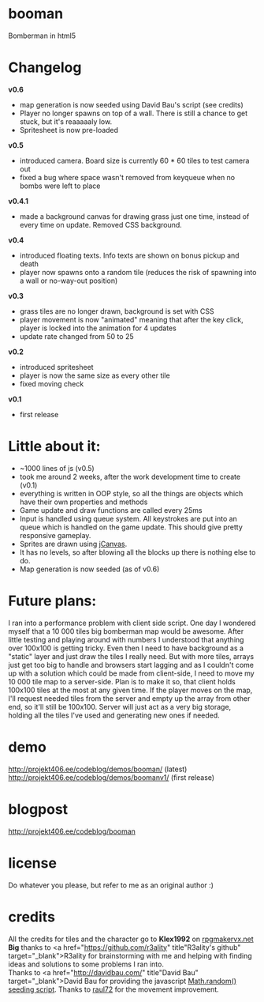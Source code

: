 booman
======

Bomberman in html5

Changelog
==
<strong>v0.6</strong>
- map generation is now seeded using David Bau's script (see credits)
- Player no longer spawns on top of a wall. There is still a chance to get stuck, but it's reaaaaaly low.
- Spritesheet is now pre-loaded

<strong>v0.5</strong>
- introduced camera. Board size is currently 60 * 60 tiles to test camera out
- fixed a bug where space wasn't removed from keyqueue when no bombs were left to place

<strong>v0.4.1</strong>
- made a background canvas for drawing grass just one time, instead of every time on update. Removed CSS background.

<strong>v0.4</strong>
- introduced floating texts. Info texts are shown on bonus pickup and death
- player now spawns onto a random tile (reduces the risk of spawning into a wall or no-way-out position)

<strong>v0.3</strong>
- grass tiles are no longer drawn, background is set with CSS
- player movement is now "animated" meaning that after the key click, player is locked into the animation for 4 updates
- update rate changed from 50 to 25

<strong>v0.2</strong>
- introduced spritesheet
- player is now the same size as every other tile
- fixed moving check

<strong>v0.1</strong>
- first release

Little about it:
==
- ~1000 lines of js (v0.5)
- took me around 2 weeks, after the work development time to create (v0.1)
- everything is written in OOP style, so all the things are objects which have their own properties and methods
- Game update and draw functions are called every 25ms
- Input is handled using queue system. All keystrokes are put into an queue which is handled on the game update. This should give pretty responsive gameplay.
- Sprites are drawn using <a href="http://calebevans.me/projects/jcanvas/index.php" title="jCanvas">jCanvas</a>.
- It has no levels, so after blowing all the blocks up there is nothing else to do.
- Map generation is now seeded (as of v0.6)

Future plans:
==
I ran into a performance problem with client side script. One day I wondered myself that a 10 000 tiles big bomberman map would be awesome. After little testing and playing around with numbers I understood that anything over 100x100 is getting tricky. Even then I need to have background as a "static" layer and just draw the tiles I really need. But with more tiles, arrays just get too big to handle and browsers start lagging and as I couldn't come up with a solution which could be made from client-side, I need to move my 10 000 tile map to a server-side. Plan is to make it so, that client holds 100x100 tiles at the most at any given time. If the player moves on the map, I'll request needed tiles from the server and empty up the array from other end, so it'll still be 100x100. Server will just act as a very big storage, holding all the tiles I've used and generating new ones if needed.

demo
==
http://projekt406.ee/codeblog/demos/booman/ (latest)<br />
http://projekt406.ee/codeblog/demos/boomanv1/ (first release)

blogpost
==
http://projekt406.ee/codeblog/booman

license
==
Do whatever you please, but refer to me as an original author :)

credits
==
All the credits for tiles and the character go to <strong>Klex1992</strong> on <a href="http://www.rpgmakervx.net/index.php?showtopic=31465" title="rpgmakervx.net" target="_blank">rpgmakervx.net</a><br />
<strong>Big</strong> thanks to <a href="https://github.com/r3ality" title"R3ality's github" target="_blank">R3ality</a> for brainstorming with me and helping with finding ideas and solutions to some problems I ran into.<br />
Thanks to <a href="http://davidbau.com/" title"David Bau" target="_blank">David Bau</a> for providing the javascript <a href="http://davidbau.com/archives/2010/01/30/random_seeds_coded_hints_and_quintillions.html#more" target="_blank">Math.random() seeding script</a>.
Thanks to <a href="http://foorum.hinnavaatlus.ee/profile.php?mode=viewprofile&u=25169" target="_blank">raul72</a> for the movement improvement.